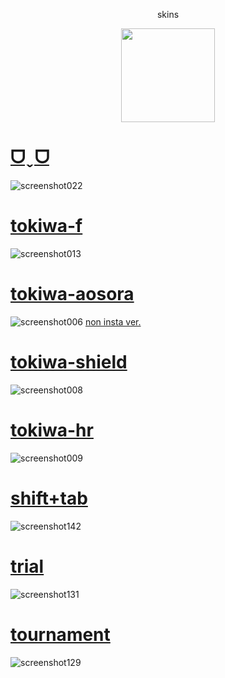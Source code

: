 <p align="center"> skins
<p align="center">
<a href="https://osu.ppy.sh/users/21821366">
  <img src="https://a.ppy.sh/21821366?1669712909.jpeg"  
       width="150"
       height="150"></a>
<p align="center"> 

# [ᗜˬᗜ](https://ego115.s-ul.eu/BBu07uGZ)
![screenshot022](https://github.com/ego115/s/assets/169810219/70ec6b17-0d03-42e2-9712-3d561a69cc1d)

# [tokiwa-f](https://ego115.s-ul.eu/rRSMJ2zH)
![screenshot013](https://github.com/ego115/s/assets/169810219/0b43fab3-ed2a-48ff-acfe-34b2bbba6b29)

# [tokiwa-aosora](https://ego115.s-ul.eu/D20eoV6a)
![screenshot006](https://github.com/ego115/s/assets/169810219/286b101e-edb8-4b16-b3e0-4b95144eaa95)
[non insta ver.](https://ego115.s-ul.eu/Eg15EKuH)

# [tokiwa-shield](https://ego115.s-ul.eu/OsxJi1j5)
![screenshot008](https://github.com/ego115/s/assets/169810219/4c0a2a78-156a-4a70-a8d2-540a6fb1bbf1)

# [tokiwa-hr](https://ego115.s-ul.eu/NmHIBB6J)
![screenshot009](https://github.com/ego115/s/assets/169810219/d2542a00-cfe0-40e7-ace9-5326efbea734)

# [shift+tab](https://tokiwa.s-ul.eu/71VtUfUo)
![screenshot142](https://github.com/1tokiwa/skins/assets/140139725/e43faa12-75d7-4a2f-bd1a-dccd77397ebd)

# [trial](https://tokiwa.s-ul.eu/FxRoUhh6)
![screenshot131](https://github.com/1tokiwa/skins/assets/140139725/ee61d369-4acf-46f1-b0e3-7192cce08c00)

# [tournament](https://tokiwa.s-ul.eu/1nLsGSss)
![screenshot129](https://github.com/1tokiwa/skins/assets/140139725/33fd4b6d-63cf-46a3-9d04-9e43c91c5692)

